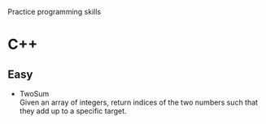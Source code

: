 Practice programming skills

# C++
## Easy
* TwoSum  
Given an array of integers, return indices of the two numbers such that they add up to a specific target.
